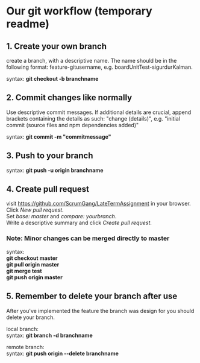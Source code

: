 # Our git workflow (temporary readme)

## 1. Create your own branch
create a branch, with a descriptive name. 
The name should be in the following format: feature-gitusername, e.g. boardUnitTest-sigurdurKalman.

syntax: **git checkout -b branchname**

## 2. Commit changes like normally
Use descriptive commit messages. If additional details are crucial, append brackets containing the details as such: "change (details)", e.g. "initial commit (source files and npm dependencies added)" 

syntax: **git commit -m "commitmessage"**

## 3. Push to your branch
syntax: **git push -u origin branchname** 

## 4. Create pull request
visit https://github.com/ScrumGang/LateTermAssignment in your browser.  
Click *New pull request*.  
Set *base: master* and *compare: yourbranch*.  
Write a descriptive summary and click *Create pull request*.  

### Note: Minor changes can be merged directly to master
syntax:  
**git checkout master**  
**git pull origin master**  
**git merge test**  
**git push origin master**

## 5. Remember to delete your branch after use
After you've implemented the feature the branch was design for you should delete your branch.

local branch:  
syntax: **git branch -d branchname**

remote branch:  
syntax: **git push origin --delete branchname**
